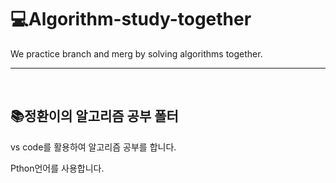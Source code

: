 # 💻Algorithm-study-together
<p>We practice branch and merg by solving algorithms together.</p>

---
<br>

## 📚정환이의 알고리즘 공부 폴터
<p>vs code를 활용하여 알고리즘 공부를 합니다.</p>
<p>Pthon언어를 사용합니다.</p>
